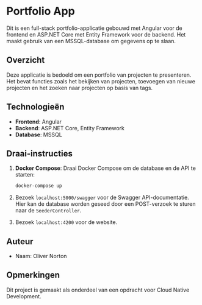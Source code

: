# Portfolio App

Dit is een full-stack portfolio-applicatie gebouwd met Angular voor de frontend en ASP.NET Core met Entity Framework voor de backend. Het maakt gebruik van een MSSQL-database om gegevens op te slaan.

## Overzicht

Deze applicatie is bedoeld om een portfolio van projecten te presenteren. Het bevat functies zoals het bekijken van projecten, toevoegen van nieuwe projecten en het zoeken naar projecten op basis van tags.

## Technologieën

- **Frontend**: Angular
- **Backend**: ASP.NET Core, Entity Framework
- **Database**: MSSQL

## Draai-instructies

1. **Docker Compose**: Draai Docker Compose om de database en de API te starten:
   ```bash
   docker-compose up
   ```

2. Bezoek `localhost:5000/swagger` voor de Swagger API-documentatie. Hier kan de database worden geseed door een POST-verzoek te sturen naar de `SeederController`.

3. Bezoek `localhost:4200` voor de website.

## Auteur

- Naam: Oliver Norton

## Opmerkingen

Dit project is gemaakt als onderdeel van een opdracht voor Cloud Native Development.
